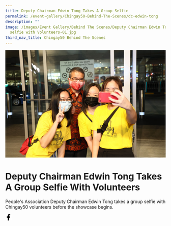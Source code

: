 ```yaml
---
title: Deputy Chairman Edwin Tong Takes A Group Selfie
permalink: /event-gallery/Chingay50-Behind-The-Scenes/dc-edwin-tong
description: ""
image: /images/Event Gallery/Behind The Scenes/Deputy Chairman Edwin Tong taking
  selfie with Volunteers-01.jpg
third_nav_title: Chingay50 Behind The Scenes
---
```

![Deputy Chairman Edwin Tong Takes A Group Selfie With Volunteers](/images/Event%20Gallery/Behind%20The%20Scenes/Deputy%20Chairman%20Edwin%20Tong%20taking%20selfie%20with%20Volunteers-01.jpg)

# **Deputy Chairman Edwin Tong Takes A Group Selfie With Volunteers**

People's Association Deputy Chairman Edwin Tong takes a group selfie with Chingay50 volunteers before the showcase begins.

<a href="http://www.facebook.com/sharer.php?u=http://www.chingay.gov.sg/image/event-gallery/dc-edwin-tong" style="float:left;">
	<img src="/images/facebook.png" style="width:auto;height:20px;">
</a>